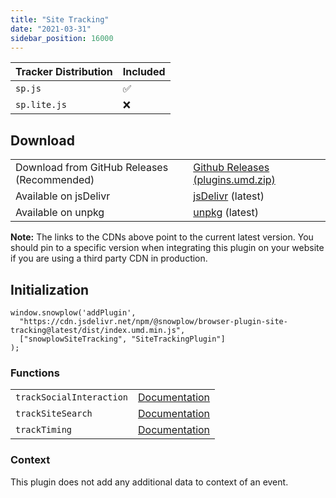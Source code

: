 ```yaml
---
title: "Site Tracking"
date: "2021-03-31"
sidebar_position: 16000
---
```


| Tracker Distribution | Included |
| --- | --- |
| `sp.js` | ✅ |
| `sp.lite.js` | ❌ |

## Download

<table class="has-fixed-layout"><tbody><tr><td>Download from GitHub Releases (Recommended)</td><td><a href="https://github.com/snowplow/snowplow-javascript-tracker/releases" target="_blank" rel="noreferrer noopener">Github Releases (plugins.umd.zip)</a></td></tr><tr><td>Available on jsDelivr</td><td><a href="https://cdn.jsdelivr.net/npm/@snowplow/browser-plugin-site-tracking@latest/dist/index.umd.min.js" target="_blank" rel="noreferrer noopener">jsDelivr</a> (latest)</td></tr><tr><td>Available on unpkg</td><td><a href="https://unpkg.com/@snowplow/browser-plugin-site-tracking@latest/dist/index.umd.min.js" target="_blank" rel="noreferrer noopener">unpkg</a> (latest)</td></tr></tbody></table>

**Note:** The links to the CDNs above point to the current latest version. You should pin to a specific version when integrating this plugin on your website if you are using a third party CDN in production.

## Initialization

```
window.snowplow('addPlugin', 
  "https://cdn.jsdelivr.net/npm/@snowplow/browser-plugin-site-tracking@latest/dist/index.umd.min.js",
  ["snowplowSiteTracking", "SiteTrackingPlugin"]
);
```

### Functions

<table class="has-fixed-layout"><tbody><tr><td><code>trackSocialInteraction</code></td><td><a href="/docs/migrated/collecting-data/collecting-from-own-applications/javascript-trackers/javascript-tracker/javascript-tracker-v3/tracking-events/#trackSocialInteraction">Documentation</a></td></tr><tr><td><code>trackSiteSearch</code></td><td><a href="/docs/migrated/collecting-data/collecting-from-own-applications/javascript-trackers/javascript-tracker/javascript-tracker-v3/tracking-events/#trackSiteSearch">Documentation</a></td></tr><tr><td><code>trackTiming</code></td><td><a href="/docs/migrated/collecting-data/collecting-from-own-applications/javascript-trackers/javascript-tracker/javascript-tracker-v3/tracking-events/#trackTiming">Documentation</a></td></tr></tbody></table>

### Context

This plugin does not add any additional data to context of an event.
